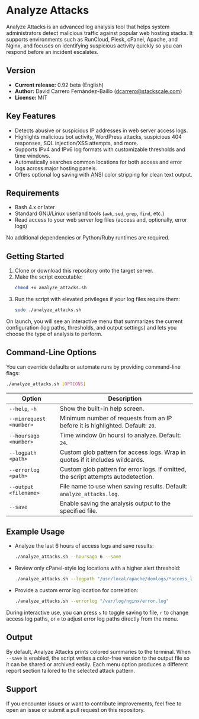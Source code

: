 # Analyze Attacks

Analyze Attacks is an advanced log analysis tool that helps system administrators detect malicious traffic against popular web hosting stacks. It supports environments such as RunCloud, Plesk, cPanel, Apache, and Nginx, and focuses on identifying suspicious activity quickly so you can respond before an incident escalates.

## Version

* **Current release:** 0.92 beta (English)
* **Author:** David Carrero Fernández-Baillo (<dcarrero@stackscale.com>)
* **License:** MIT

## Key Features

* Detects abusive or suspicious IP addresses in web server access logs.
* Highlights malicious bot activity, WordPress attacks, suspicious 404 responses, SQL injection/XSS attempts, and more.
* Supports IPv4 and IPv6 log formats with customizable thresholds and time windows.
* Automatically searches common locations for both access and error logs across major hosting panels.
* Offers optional log saving with ANSI color stripping for clean text output.

## Requirements

* Bash 4.x or later
* Standard GNU/Linux userland tools (`awk`, `sed`, `grep`, `find`, etc.)
* Read access to your web server log files (access and, optionally, error logs)

No additional dependencies or Python/Ruby runtimes are required.

## Getting Started

1. Clone or download this repository onto the target server.
2. Make the script executable:
   ```bash
   chmod +x analyze_attacks.sh
   ```
3. Run the script with elevated privileges if your log files require them:
   ```bash
   sudo ./analyze_attacks.sh
   ```

On launch, you will see an interactive menu that summarizes the current configuration (log paths, thresholds, and output settings) and lets you choose the type of analysis to perform.

## Command-Line Options

You can override defaults or automate runs by providing command-line flags:

```bash
./analyze_attacks.sh [OPTIONS]
```

| Option | Description |
| ------ | ----------- |
| `--help`, `-h` | Show the built-in help screen. |
| `--minrequest <number>` | Minimum number of requests from an IP before it is highlighted. Default: `20`. |
| `--hoursago <number>` | Time window (in hours) to analyze. Default: `24`. |
| `--logpath <path>` | Custom glob pattern for access logs. Wrap in quotes if it includes wildcards. |
| `--errorlog <path>` | Custom glob pattern for error logs. If omitted, the script attempts autodetection. |
| `--output <filename>` | File name to use when saving results. Default: `analyze_attacks.log`. |
| `--save` | Enable saving the analysis output to the specified file. |

## Example Usage

* Analyze the last 6 hours of access logs and save results:
  ```bash
  ./analyze_attacks.sh --hoursago 6 --save
  ```
* Review only cPanel-style log locations with a higher alert threshold:
  ```bash
  ./analyze_attacks.sh --logpath "/usr/local/apache/domlogs/*access_log*" --minrequest 50
  ```
* Provide a custom error log location for correlation:
  ```bash
  ./analyze_attacks.sh --errorlog "/var/log/nginx/error.log"
  ```

During interactive use, you can press `s` to toggle saving to file, `r` to change access log paths, or `e` to adjust error log paths directly from the menu.

## Output

By default, Analyze Attacks prints colored summaries to the terminal. When `--save` is enabled, the script writes a color-free version to the output file so it can be shared or archived easily. Each menu option produces a different report section tailored to the selected attack pattern.

## Support

If you encounter issues or want to contribute improvements, feel free to open an issue or submit a pull request on this repository.

